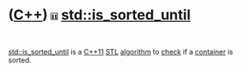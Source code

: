 
 

 

 

 

 

([C++](Cpp.md)) ![C++11](PicCpp11.png) [std::is\_sorted\_until](CppIs_sorted_until.md)
========================================================================================

 

[std::is\_sorted\_until](CppIs_sorted_until.md) is a [C++11](Cpp11.md)
[STL](CppStl.md) [algorithm](CppAlgorithm.md) to [check](CppCheck.md)
if a [container](CppContainer.md) is sorted.

 

 

 

 

 

 

